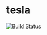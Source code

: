# tesla
[![Build Status](https://travis-ci.org/REI-Systems/tesla.svg?branch=develop)](https://travis-ci.org/REI-Systems/tesla)
